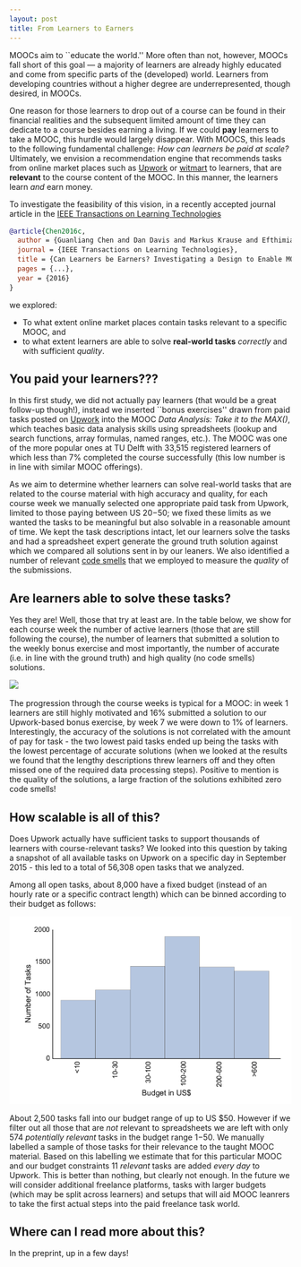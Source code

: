 ```yaml
---
layout: post
title: From Learners to Earners
---
```


MOOCs aim to ``educate the world.'' More often than not, however, MOOCs fall short of this
goal — a majority of learners are already highly educated and come from specific parts of the (developed) world. Learners from developing countries without a higher degree are underrepresented, though desired, in MOOCs. 

One reason for those learners to drop out of a course can be found in their financial realities and the subsequent limited amount of time they can dedicate to a course besides earning a living. If we could **pay** learners to take a MOOC, this hurdle would largely disappear. With MOOCS, this leads to the following fundamental challenge: *How can learners be paid at scale?* Ultimately, we envision a recommendation engine that recommends tasks from online market places such as [Upwork](https://www.upwork.com/) or [witmart](http://www.witmart.com/) to learners, that are **relevant** to the course content of the MOOC. In this manner, the learners learn *and* earn money. 

To investigate the feasibility of this vision, in a recently accepted journal article in the [IEEE Transactions on Learning Technologies](https://www.computer.org/web/tlt)
```bibtex
@article{Chen2016c,
  author = {Guanliang Chen and Dan Davis and Markus Krause and Efthimia Aivaloglou and Claudia Hauff and Geert-Jan Houben},
  journal = {IEEE Transactions on Learning Technologies},
  title = {Can Learners be Earners? Investigating a Design to Enable MOOC Learners to Apply their Skills and Earn Money in an Online Market Place},
  pages = {...},
  year = {2016}
}
```
we explored:

+ To what extent online market places contain tasks relevant to a specific MOOC, and 
+ to what extent learners are able to solve **real-world tasks** *correctly* and with sufficient *quality*. 



## You paid your learners???

In this first study, we did not actually pay learners (that would be a great follow-up though!), instead we inserted ``bonus exercises'' drawn from paid tasks posted on [Upwork](https://www.upwork.com/) into the MOOC *Data Analysis: Take it to the MAX()*, which teaches basic data analysis skills using spreadsheets (lookup and search functions, array formulas, named ranges, etc.). The MOOC was one of the more popular ones at TU Delft with 33,515 registered learners of which less than 7% completed the course successfully (this low number is in line with similar MOOC offerings).

As we aim to determine whether learners can solve real-world tasks that are related to the course material with high accuracy and quality, for each course week we manually selected one appropriate paid task from Upwork, limited to those paying between US $20-$50; we fixed these limits as we wanted the tasks to be meaningful but also solvable in a reasonable amount of time. We kept the task descriptions intact, let our learners solve the tasks and had a spreadsheet expert generate the ground truth solution against which we compared all solutions sent in by our leaners. We also identified a number of relevant [code smells](https://en.wikipedia.org/wiki/Code_smell) that we employed to measure the *quality* of the submissions. 


## Are learners able to solve these tasks?

Yes they are! Well, those that try at least are. In the table below, we show for each course week the number of active learners (those that are still following the course), the number of learners that submitted a solution to the weekly bonus exercise and most importantly, the number of accurate (i.e. in line with the ground truth) and high quality (no code smells) solutions. 

<img src="../img/tlt-learner-performance.png" width="900px">

The progression through the course weeks is typical for a MOOC: in week 1 learners are still highly motivated and 16% submitted a solution to our Upwork-based bonus exercise, by week 7 we were down to 1% of learners. Interestingly, the accuracy of the solutions is not correlated with the amount of pay for task - the two lowest paid tasks ended up being the tasks with the lowest percentage of accurate solutions (when we looked at the results we found that the lengthy descriptions threw learners off and they often missed one of the required data processing steps). 
Positive to mention is the quality of the solutions, a large fraction of the solutions exhibited zero code smells!

## How scalable is all of this?

Does Upwork actually have sufficient tasks to support thousands of learners with course-relevant tasks? We looked into this question by taking a snapshot of all available tasks on Upwork on a specific day in September 2015 - this led to a total of 56,308 open tasks that we analyzed. 

Among all open tasks, about 8,000 have a fixed budget (instead of an hourly rate or a specific contract length) which can be binned according to their budget as follows:

<img src="../img/tlt-budget.png" width="900px">

About 2,500 tasks fall into our budget range of up to US $50. However if we filter out all those that are *not* relevant to spreadsheets we are left with only 574 *potentially relevant* tasks in the budget range $1-$50. We manually labelled a sample of those tasks for their relevance to the taught MOOC material. Based on this labelling we estimate that for this particular MOOC and our budget constraints 11 *relevant* tasks are added *every day* to Upwork. This is better than nothing, but clearly not enough. In the future we will consider additional freelance platforms, tasks with larger budgets (which may be split across learners) and setups that will aid MOOC leanrers to take the first actual steps into the paid freelance task world.

## Where can I read more about this?

In the preprint, up in a few days!
